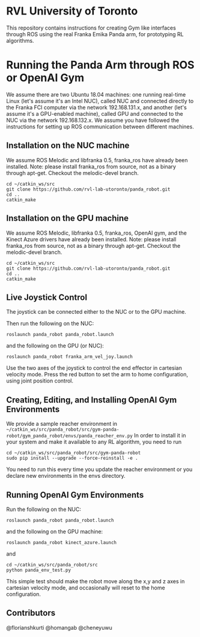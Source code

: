 # RVL University of Toronto

This repository contains instructions for creating Gym like interfaces through ROS using the real Franka Emika Panda arm, for prototyping RL algorithms.

# Running the Panda Arm through ROS or OpenAI Gym 

We assume there are two Ubuntu 18.04 machines: one running real-time Linux (let's assume it's an Intel NUC), called NUC and connected directly to the Franka FCI computer via the network 192.168.131.x, and another (let's assume it's a GPU-enabled machine), called GPU and connected to the NUC via the network 192.168.132.x. We assume you have followed the instructions for setting up ROS communication between different machines. 

## Installation on the NUC machine
We assume ROS Melodic and libfranka 0.5, franka_ros have already been installed. Note: please install franka_ros from source, not as a binary through apt-get. Checkout the melodic-devel branch.
```
cd ~/catkin_ws/src
git clone https://github.com/rvl-lab-utoronto/panda_robot.git
cd ..
catkin_make
```

## Installation on the GPU machine
We assume ROS Melodic, libfranka 0.5, franka_ros, OpenAI gym, and the Kinect Azure drivers have already been installed. Note: please install franka_ros from source, not as a binary through apt-get. Checkout the melodic-devel branch.
```
cd ~/catkin_ws/src
git clone https://github.com/rvl-lab-utoronto/panda_robot.git
cd ..
catkin_make
```

## Live Joystick Control
The joystick can be connected either to the NUC or to the GPU machine. 

Then run the following on the NUC:
```
roslaunch panda_robot panda_robot.launch
```
and the following on the GPU (or NUC):
```
roslaunch panda_robot franka_arm_vel_joy.launch
```
Use the two axes of the joystick to control the end effector in cartesian velocity mode. Press the red button to set the arm to home configuration, using joint position control.


## Creating, Editing, and Installing OpenAI Gym Environments
We provide a sample reacher environment in `~/catkin_ws/src/panda_robot/src/gym-panda-robot/gym_panda_robot/envs/panda_reacher_env.py` In order to install it in your system and make it available to any RL algorithm, you need to run 
```
cd ~/catkin_ws/src/panda_robot/src/gym-panda-robot
sudo pip install --upgrade --force-reinstall -e .
```
You need to run this every time you update the reacher environment or you declare new environments in the envs directory.

## Running OpenAI Gym Environments

Run the following on the NUC:
```
roslaunch panda_robot panda_robot.launch
```
and the following on the GPU machine:
```
roslaunch panda_robot kinect_azure.launch
```
and
```
cd ~/catkin_ws/src/panda_robot/src
python panda_env_test.py
```
This simple test should make the robot move along the x,y and z axes in cartesian velocity mode, and occasionally
will reset to the home configuration.

## Contributors 

@florianshkurti @homangab @cheneyuwu
